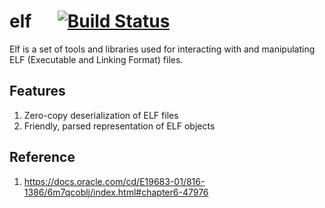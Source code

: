 # elf &emsp; [![Build Status]][actions]

[Build Status]: https://img.shields.io/github/actions/workflow/status/RaasAhsan/elf/ci.yml?branch=master
[actions]: https://github.com/RaasAhsan/elf/actions?query=branch%3Amaster

Elf is a set of tools and libraries used for interacting with and manipulating ELF (Executable and Linking Format) files. 

## Features
1. Zero-copy deserialization of ELF files
2. Friendly, parsed representation of ELF objects

## Reference
1. https://docs.oracle.com/cd/E19683-01/816-1386/6m7qcoblj/index.html#chapter6-47976
